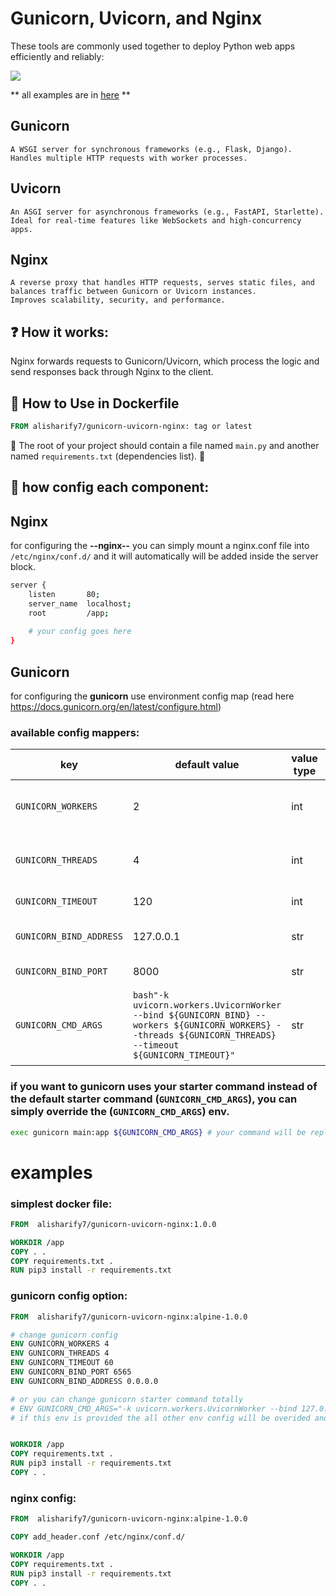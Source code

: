 # Gunicorn, Uvicorn, and Nginx

These tools are commonly used together to deploy Python web apps efficiently and reliably:

<img src="https://raw.githubusercontent.com/free-programmers/gunicorn-uvicorn-nginx/refs/heads/main/docs/flow.png">

 ** all examples are in <a href="https://github.com/free-programmers/gunicorn-uvicorn-nginx/tree/main/example">here</a> **

## Gunicorn
    A WSGI server for synchronous frameworks (e.g., Flask, Django).
    Handles multiple HTTP requests with worker processes.

## Uvicorn
    An ASGI server for asynchronous frameworks (e.g., FastAPI, Starlette).
    Ideal for real-time features like WebSockets and high-concurrency apps.

## Nginx
    A reverse proxy that handles HTTP requests, serves static files, and balances traffic between Gunicorn or Uvicorn instances.
    Improves scalability, security, and performance.

## ❓ How it works:
Nginx forwards requests to Gunicorn/Uvicorn, which process the logic and send responses back through Nginx to the client.


## 🚧 How to Use in Dockerfile
```dockerfile
FROM alisharify7/gunicorn-uvicorn-nginx: tag or latest
```

🛑 The root of your project should contain a file named `main.py` and another named `requirements.txt` (dependencies list). 🛑 


## 🔨 how config each component:

## Nginx
for configuring the **--nginx--** you can simply mount a nginx.conf file into ```/etc/nginx/conf.d/``` and it will
automatically will be added inside the server block.

```bash
server {
    listen       80;
    server_name  localhost;
    root         /app;
    
    # your config goes here
}
```
## Gunicorn 
for configuring the **gunicorn** use environment config map (read here https://docs.gunicorn.org/en/latest/configure.html)
### available config mappers: 

| key                     | default value                                                                                                                                               | value type | description                                 |
|-------------------------|-------------------------------------------------------------------------------------------------------------------------------------------------------------|------------|---------------------------------------------|
| `GUNICORN_WORKERS`      | 2                                                                                                                                                           | int        | number of the gunicorn worker               |
| `GUNICORN_THREADS`      | 4                                                                                                                                                           | int        | number of the gunicorn threads              |
| `GUNICORN_TIMEOUT`      | 120                                                                                                                                                         | int        | gunicorn timeout                            | 
| `GUNICORN_BIND_ADDRESS` | 127.0.0.1                                                                                                                                                   | str        | gunicorn bind address                       | 
| `GUNICORN_BIND_PORT`    | 8000                                                                                                                                                        | str        | gunicorn bind port                          | 
| `GUNICORN_CMD_ARGS`     | ```bash"-k uvicorn.workers.UvicornWorker --bind ${GUNICORN_BIND} --workers ${GUNICORN_WORKERS} --threads ${GUNICORN_THREADS} --timeout ${GUNICORN_TIMEOUT}"``` | str        | arg command that gunicorn takes for running | 

### if you want to gunicorn uses your starter command instead of the default starter command (``GUNICORN_CMD_ARGS``), you can simply override the (``GUNICORN_CMD_ARGS``) env. 
```bash
exec gunicorn main:app ${GUNICORN_CMD_ARGS} # your command will be replaced here
```

# examples

### simplest docker file:
```dockerfile
FROM  alisharify7/gunicorn-uvicorn-nginx:1.0.0

WORKDIR /app
COPY . .
COPY requirements.txt .
RUN pip3 install -r requirements.txt
```

### gunicorn config option:
```dockerfile
FROM  alisharify7/gunicorn-uvicorn-nginx:alpine-1.0.0

# change gunicorn config
ENV GUNICORN_WORKERS 4
ENV GUNICORN_THREADS 4
ENV GUNICORN_TIMEOUT 60
ENV GUNICORN_BIND_PORT 6565
ENV GUNICORN_BIND_ADDRESS 0.0.0.0

# or you can change gunicorn starter command totally
# ENV GUNICORN_CMD_ARGS="-k uvicorn.workers.UvicornWorker --bind 127.0.0.1 --workers 2 --threads 2 --timeout 55 --log-level=info"
# if this env is provided the all other env config will be overided and ignored


WORKDIR /app
COPY requirements.txt .
RUN pip3 install -r requirements.txt
COPY . .
```
### nginx config:
```dockerfile
FROM  alisharify7/gunicorn-uvicorn-nginx:alpine-1.0.0

COPY add_header.conf /etc/nginx/conf.d/

WORKDIR /app
COPY requirements.txt .
RUN pip3 install -r requirements.txt
COPY . .
```
